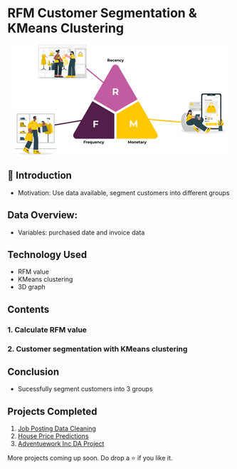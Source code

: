 # RFM Customer Segmentation & KMeans Clustering

<p align="center"><img src="img/rfm-pic.png" height="250" width="500"></p>

## 📌 Introduction
- Motivation: Use data available, segment customers into different groups

## Data Overview:
- Variables: purchased date and invoice data

## Technology Used

<ul>
  <li>RFM value</li>
  <li>KMeans clustering</li>
  <li>3D graph</li>
</ul>

## Contents

<h3>1. Calculate RFM value</h3>
<h3>2. Customer segmentation with KMeans clustering</h3>

## Conclusion

- Sucessfully segment customers into 3 groups

## Projects Completed

1. <a href="https://github.com/lyphuong601/job-postings-data-cleaning">Job Posting Data Cleaning</a>
2. <a href="https://github.com/lyphuong601/data-science/tree/main/linear-regression-BGD-deployment">House Price Predictions</a>
3. <a href="https://github.com/lyphuong601/adventuework-inc-da-project"> Adventuework Inc DA Project</a>

More projects coming up soon. Do drop a ⭐ if you like it.
